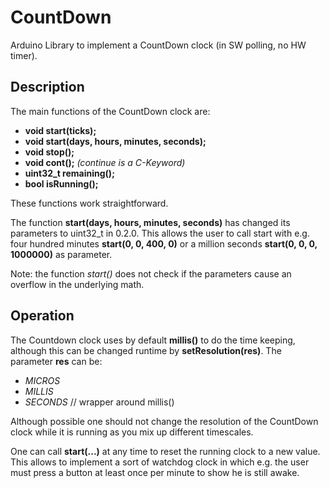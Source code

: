 # CountDown
Arduino Library to implement a CountDown clock (in SW polling, no HW timer).

## Description
The main functions of the CountDown clock are:

* **void start(ticks);**
* **void start(days, hours, minutes, seconds);**
* **void stop();**
* **void cont();**  *(continue is a C-Keyword)*
* **uint32_t remaining();**
* **bool isRunning();**

These functions work straightforward.

The function **start(days, hours, minutes, seconds)** has changed its
parameters to uint32_t in 0.2.0.
This allows the user to call start with e.g. four hundred minutes **start(0, 0, 400, 0)** 
or a million seconds **start(0, 0, 0, 1000000)** as parameter.

Note: the function *start()* does not check if the parameters cause an overflow
in the underlying math.

## Operation
The Countdown clock uses by default **millis()** to do the time keeping,
although this can be changed runtime by **setResolution(res)**. The parameter 
**res** can be:
* *MICROS*
* *MILLIS*
* *SECONDS*  // wrapper around millis()

Although possible one should not change the resolution of the CountDown 
clock while it is running as you mix up different timescales.

One can call **start(...)** at any time to reset the running clock to
a new value. This allows to implement a sort of watchdog clock in which e.g. 
the user must press a button at least once per minute to show he is still
awake.


